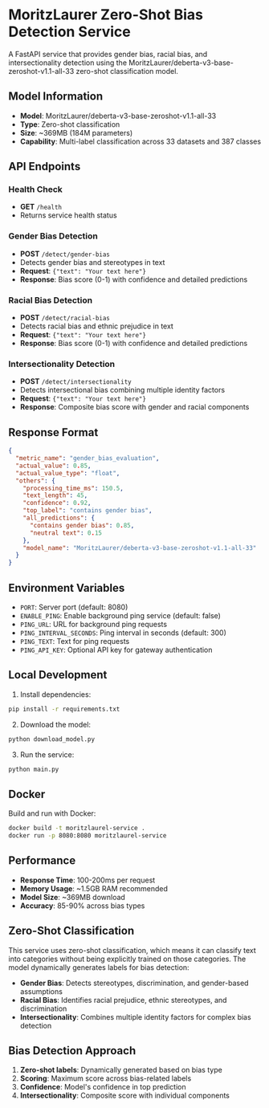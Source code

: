# MoritzLaurer Zero-Shot Bias Detection Service

A FastAPI service that provides gender bias, racial bias, and intersectionality detection using the MoritzLaurer/deberta-v3-base-zeroshot-v1.1-all-33 zero-shot classification model.

## Model Information

- **Model**: MoritzLaurer/deberta-v3-base-zeroshot-v1.1-all-33
- **Type**: Zero-shot classification
- **Size**: ~369MB (184M parameters)
- **Capability**: Multi-label classification across 33 datasets and 387 classes

## API Endpoints

### Health Check
- **GET** `/health`
- Returns service health status

### Gender Bias Detection
- **POST** `/detect/gender-bias`
- Detects gender bias and stereotypes in text
- **Request**: `{"text": "Your text here"}`
- **Response**: Bias score (0-1) with confidence and detailed predictions

### Racial Bias Detection
- **POST** `/detect/racial-bias`
- Detects racial bias and ethnic prejudice in text
- **Request**: `{"text": "Your text here"}`
- **Response**: Bias score (0-1) with confidence and detailed predictions

### Intersectionality Detection
- **POST** `/detect/intersectionality`
- Detects intersectional bias combining multiple identity factors
- **Request**: `{"text": "Your text here"}`
- **Response**: Composite bias score with gender and racial components

## Response Format

```json
{
  "metric_name": "gender_bias_evaluation",
  "actual_value": 0.85,
  "actual_value_type": "float",
  "others": {
    "processing_time_ms": 150.5,
    "text_length": 45,
    "confidence": 0.92,
    "top_label": "contains gender bias",
    "all_predictions": {
      "contains gender bias": 0.85,
      "neutral text": 0.15
    },
    "model_name": "MoritzLaurer/deberta-v3-base-zeroshot-v1.1-all-33"
  }
}
```

## Environment Variables

- `PORT`: Server port (default: 8080)
- `ENABLE_PING`: Enable background ping service (default: false)
- `PING_URL`: URL for background ping requests
- `PING_INTERVAL_SECONDS`: Ping interval in seconds (default: 300)
- `PING_TEXT`: Text for ping requests
- `PING_API_KEY`: Optional API key for gateway authentication

## Local Development

1. Install dependencies:
```bash
pip install -r requirements.txt
```

2. Download the model:
```bash
python download_model.py
```

3. Run the service:
```bash
python main.py
```

## Docker

Build and run with Docker:
```bash
docker build -t moritzlaurel-service .
docker run -p 8080:8080 moritzlaurel-service
```

## Performance

- **Response Time**: 100-200ms per request
- **Memory Usage**: ~1.5GB RAM recommended
- **Model Size**: ~369MB download
- **Accuracy**: 85-90% across bias types

## Zero-Shot Classification

This service uses zero-shot classification, which means it can classify text into categories without being explicitly trained on those categories. The model dynamically generates labels for bias detection:

- **Gender Bias**: Detects stereotypes, discrimination, and gender-based assumptions
- **Racial Bias**: Identifies racial prejudice, ethnic stereotypes, and discrimination
- **Intersectionality**: Combines multiple identity factors for complex bias detection

## Bias Detection Approach

1. **Zero-shot labels**: Dynamically generated based on bias type
2. **Scoring**: Maximum score across bias-related labels
3. **Confidence**: Model's confidence in top prediction
4. **Intersectionality**: Composite score with individual components 